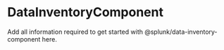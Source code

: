# DataInventoryComponent

Add all information required to get started with @splunk/data-inventory-component here.
